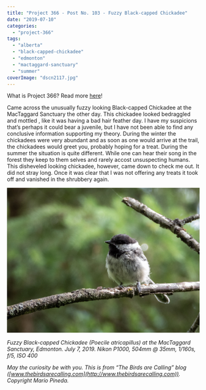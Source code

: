 ```yaml
---
title: "Project 366 - Post No. 103 - Fuzzy Black-capped Chickadee"
date: "2019-07-10"
categories: 
  - "project-366"
tags: 
  - "alberta"
  - "black-capped-chickadee"
  - "edmonton"
  - "mactaggard-sanctuary"
  - "summer"
coverImage: "dscn2117.jpg"
---
```


What is Project 366? Read more [here](https://thebirdsarecalling.com/2019/03/29/project-366/)!

Came across the unusually fuzzy looking Black-capped Chickadee at the MacTaggard Sanctuary the other day. This chickadee looked bedraggled and mottled , like it was having a bad hair feather day. I have my suspicions that’s perhaps it could bear a juvenile, but I have not been able to find any conclusive information supporting my theory. During the winter the chickadees were very abundant and as soon as one would arrive at the trail, the chickadees would greet you, probably hoping for a treat. During the summer the situation is quite different. While one can hear their song in the forest they keep to them selves and rarely accost unsuspecting humans. This disheveled looking chickadee, however, came down to check me out. It did not stray long. Once it was clear that I was not offering any treats it took off and vanished in the shrubbery again.

![](images/dscn2117.jpg)

_Fuzzy Black-capped Chickadee (Poecile atricapillus) at the MacTaggard Sanctuary, Edmonton. July 7, 2019. Nikon P1000, 504mm @ 35mm, 1/160s, f/5, ISO 400_

_May the curiosity be with you. This is from “The Birds are Calling” blog ([www.thebirdsarecalling.com](http://www.thebirdsarecalling.com)). Copyright Mario Pineda._
